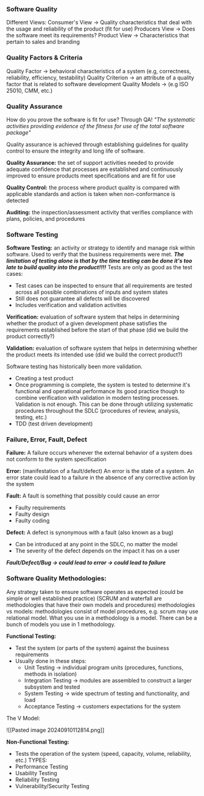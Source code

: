 ### Software Quality
Different Views:
Consumer's View -> Quality characteristics that deal with the usage and reliability of the product (fit for use)
Producers View -> Does the software meet its requirements?
Product View -> Characteristics that pertain to sales and branding

### Quality Factors & Criteria
Quality Factor -> behavioral characteristics of a system (e.g, correctness, reliability, efficiency, testability)
Quality Criterion -> an attribute of a quality factor that is related to software development
Quality Models -> (e.g ISO 25010, CMM, etc.)

### Quality Assurance
How do you prove the software is fit for use? Through QA!
*"The systematic activities providing evidence of the fitness for use of the total software package"*

Quality assurance is achieved through establishing guidelines for quality control to ensure the integrity and long life of software.

**Quality Assurance:** the set of support activities needed to provide adequate confidence that processes are established and continuously improved to ensure products meet specifications and are fit for use

**Quality Control:** the process where product quality is compared with applicable standards and action is taken when non-conformance is detected

**Auditing:** the inspection/assessment activity that verifies compliance with plans, policies, and procedures

### Software Testing
**Software Testing:** an activity or strategy to identify and manage risk within software. Used to verify that the business requirements were met. ***The limitation of testing alone is that by the time testing can be done it's too late to build quality into the product!!!!***
Tests are only as good as the test cases:
- Test cases can be inspected to ensure that all requirements are tested across all possible combinations of inputs and system states
- Still does not guarantee all defects will be discovered
- Includes verification and validation activities

**Verification:** evaluation of software system that helps in determining whether the product of a given development phase satisfies the requirements established before the start of that phase (did we build the product correctly?)

**Validation:** evaluation of software system that helps in determining whether the product meets its intended use (did we build the correct product?)

Software testing has historically been more validation.
- Creating a test product
- Once programming is complete, the system is tested to determine it's functional and operational performance
Its good practice though to combine verification with validation in modern testing processes. Validation is not enough. This can be done through utilizing systematic procedures throughout the SDLC (procedures of review, analysis, testing, etc.)
- TDD (test driven development)

### Failure, Error, Fault, Defect

**Failure:** A failure occurs whenever the external behavior of a system does not conform to the system specification 

**Error:** (manifestation of a fault/defect) An error is the state of a system. An error state could lead to a failure in the absence of any corrective action by the system

**Fault:** A fault is something that possibly could cause an error
- Faulty requirements
- Faulty design
- Faulty coding 

**Defect:** A defect is synonymous with a fault (also known as a bug)
- Can be introduced at any point in the SDLC, no matter the model
- The severity of the defect depends on the impact it has on a user

***Fault/Defect/Bug -> could lead to error -> could lead to failure***


### Software Quality Methodologies:
Any strategy taken to ensure software operates as expected (could be simple or well established practice) (SCRUM and waterfall are methodologies that have their own models and procedures) 
methodologies vs models: methodologies consist of model procedures, e.g. scrum may use relational model. What you use in a methodology is a model. There can be a bunch of models you use in 1 methodology.

**Functional Testing:**
- Test the system (or parts of the system) against the business requirements
- Usually done in these steps:
	- Unit Testing -> individual program units (procedures, functions, methods in isolation)
	- Integration Testing -> modules are assembled to construct a larger subsystem and tested
	- System Testing -> wide spectrum of testing and functionality, and load
	- Acceptance Testing -> customers expectations for the system
	
The V Model: 

![[Pasted image 20240910112814.png]]

**Non-Functional Testing:**
- Tests the operation of the system (speed, capacity, volume, reliability, etc.)
TYPES:
- Performance Testing
- Usability Testing
- Reliability Testing
- Vulnerability/Security Testing
